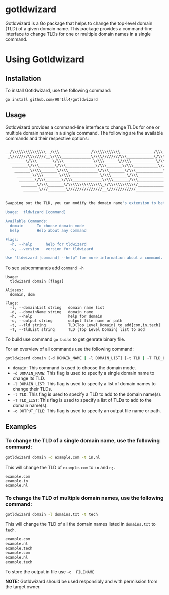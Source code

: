 # gotldwizard

Gotldwizard is a Go package that helps to change the top-level domain (TLD) of a given domain name. This package provides a command-line interface to change TLDs for one or multiple domain names in a single command.


# Using Gotldwizard

## Installation
To install Gotldwizard, use the following command:

```bash
go install github.com/90r1ll4/gotldwizard
```

## Usage

Gotldwizard provides a command-line interface to change TLDs for one or multiple domain names in a single command. The following are the available commands and their respective options:

```bash

__/\\\\\\\\\\\\\\\__/\\\______________/\\\\\\\\\\\\_______________/\\\______________/\\\__/\\\\\\\\\\\__/\\\\\\\\\\\\\\\_____/\\\\\\\\\_______/\\\\\\\\\______/\\\\\\\\\\\\____        
 _\///////\\\/////__\/\\\_____________\/\\\////////\\\____________\/\\\_____________\/\\\_\/////\\\///__\////////////\\\____/\\\\\\\\\\\\\___/\\\///////\\\___\/\\\////////\\\__       
  _______\/\\\_______\/\\\_____________\/\\\______\//\\\___________\/\\\_____________\/\\\_____\/\\\_______________/\\\/____/\\\/////////\\\_\/\\\_____\/\\\___\/\\\______\//\\\_      
   _______\/\\\_______\/\\\_____________\/\\\_______\/\\\___________\//\\\____/\\\____/\\\______\/\\\_____________/\\\/_____\/\\\_______\/\\\_\/\\\\\\\\\\\/____\/\\\_______\/\\\_     
    _______\/\\\_______\/\\\_____________\/\\\_______\/\\\____________\//\\\__/\\\\\__/\\\_______\/\\\___________/\\\/_______\/\\\\\\\\\\\\\\\_\/\\\//////\\\____\/\\\_______\/\\\_    
     _______\/\\\_______\/\\\_____________\/\\\_______\/\\\_____________\//\\\/\\\/\\\/\\\________\/\\\_________/\\\/_________\/\\\/////////\\\_\/\\\____\//\\\___\/\\\_______\/\\\_   
      _______\/\\\_______\/\\\_____________\/\\\_______/\\\_______________\//\\\\\\//\\\\\_________\/\\\_______/\\\/___________\/\\\_______\/\\\_\/\\\_____\//\\\__\/\\\_______/\\\__  
       _______\/\\\_______\/\\\\\\\\\\\\\\\_\/\\\\\\\\\\\\/_________________\//\\\__\//\\\_______/\\\\\\\\\\\__/\\\\\\\\\\\\\\\_\/\\\_______\/\\\_\/\\\______\//\\\_\/\\\\\\\\\\\\/___ 
        _______\///________\///////////////__\////////////____________________\///____\///_______\///////////__\///////////////__\///________\///__\///________\///__\////////////_____

                                                                                                                                             By:- Ashwin (@90r1ll4)
Swapping out the TLD, you can modify the domain name's extension to better suit your needs.

Usage:  tldwizard [command]

Available Commands:
  domain      To choose domain mode
  help        Help about any command

Flags:
  -h, --help      help for tldwizard
  -v, --version   version for tldwizard

Use "tldwizard [command] --help" for more information about a command.
```
To see subcommands add `command -h`

```
Usage:
  tldwizard domain [flags]

Aliases:
  domain, dom

Flags:
  -l, --domainList string   domain name list
  -d, --domainName string   domain name
  -h, --help                help for domain
  -o, --output string       output file name or path
  -t, --tld string          TLD(Top Level Domain) to add[com,in,tech]
  -T, --tldList string      TLD (Top Level Domain) list to add
```
To build use command `go build` to get genrate binary file.

For an overview of all commands use the following command:

```bash
gotldwizard domain [-d DOMAIN_NAME | -l DOMAIN_LIST] [-t TLD | -T TLD_LIST] [-o OUTPUT_FILE]

```

- `domain`: This command is used to choose the domain mode.
- `-d DOMAIN_NAME`: This flag is used to specify a single domain name to change its TLD.
- `-l DOMAIN_LIST`: This flag is used to specify a list of domain names to change their TLDs.
- `-t TLD`: This flag is used to specify a TLD to add to the domain name(s).
- `-T TLD_LIST`: This flag is used to specify a list of TLDs to add to the domain name(s).
- `-o OUTPUT_FILE`: This flag is used to specify an output file name or path.

## Examples
### To change the TLD of a single domain name, use the following command:



```bash
gotldwizard domain -d example.com -t in,nl

```
This will change the TLD of `example.com` to `in` and `n;`.
```
example.com
example.in
example.nl
```
### To change the TLD of multiple domain names, use the following command:

```bash
gotldwizard domain -l domains.txt -t tech
```
This will change the TLD of all the domain names listed in `domains.txt` to `tech`.
```bash
example.com
example.nl
example.tech
example.com
example.nl
example.tech

```

To store the output in file use `-o  FILENAME` 

**NOTE:** Gotldwizard should be used responsibly and with permission from the target owner.
